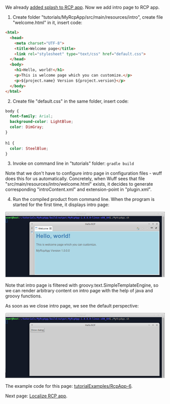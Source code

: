 We already [added splash to RCP app](Add-splash-to-RCP-app). Now we add intro page to RCP app.

1. Create folder "tutorials/MyRcpApp/src/main/resources/intro", create file "welcome.html" in it, insert code:

  ```html
  <html>
    <head>
      <meta charset="UTF-8">
      <title>Welcome page</title>
      <link rel="stylesheet" type="text/css" href="default.css">
    </head>
    <body>
      <h1>Hello, world!</h1>
      <p>This is welcome page which you can customize.</p>
      <p>${project.name} Version ${project.version}</p>
    </body>
  </html>
  ```

2. Create file "default.css" in the same folder, insert code:

  ```css
  body {
    font-family: Arial;
    background-color: LightBlue;
    color: DimGray;
  }

  h1 {
    color: SteelBlue;
  }
  ```

3. Invoke on command line in "tutorials" folder: `gradle build`
  
  Note that we don't have to configure intro page in configuration files - wuff does this for us automatically. Concretely, when Wuff sees that file "src/main/resources/intro/welcome.html" exists, it decides to generate corresponding "introContent.xml" and extension-point in "plugin.xml".

4. Run the compiled product from command line. When the program is started for the first time, it displays intro page:

  ![RcpApp-6-run-1](images/RcpApp-6-run-1.png "RcpApp-6-run-1")
  
  Note that intro page is filtered with groovy.text.SimpleTemplateEngine, so we can render arbitrary content on intro page with the help of java and groovy functions.

  As soon as we close intro page, we see the default perspective:

  ![RcpApp-6-run-2](images/RcpApp-6-run-2.png "RcpApp-6-run-2")

The example code for this page: [tutorialExamples/RcpApp-6](../tree/master/tutorialExamples/RcpApp-6).

Next page: [Localize RCP app](Localize-RCP-app).
